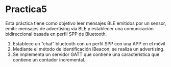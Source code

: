 # Practica5
Esta práctica tiene como objetivo leer mensajes BLE emitidos por un sensor, emitir mensajes de advertising vía BLE y establecer una comunicación bidireccional basada en perfil SPP de Bluetooth.
1.	Establece un “chat” bluetooth con un perfil SPP con una APP en el móvil
2.	Mediante el método de identificación iBeacon, se realiza un advertising.
3.	Se implementa un servidor GATT que contiene una característica que contiene un contador incremental.

